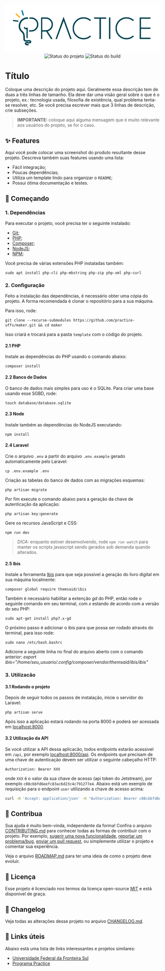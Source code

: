 <p align="center">
    <img width="800" src=".github/logo.png" title="Logo do projeto"><br />
    <img src="https://img.shields.io/maintenance/yes/2021?style=for-the-badge" title="Status do projeto">
    <img src="https://img.shields.io/github/workflow/status/ccuffs/template/ci.uffs.cc?label=Build&logo=github&logoColor=white&style=for-the-badge" title="Status do build">
</p>

# Título

Coloque uma descrição do projeto aqui. Geralmente essa descrição tem de duas a três linhas de tamanho. Ela deve dar uma visão geral sobre o que é o projeto, ex.: tecnologia usada, filosofia de existência, qual problema tenta-se resolver, etc. Se você precisa escrever mais que 3 linhas de descrição, crie subseções.

> **IMPORTANTE:** coloque aqui alguma mensagem que é muito relevante aos usuários do projeto, se for o caso.

## ✨ Features

Aqui você pode colocar uma screenshot do produto resultante desse projeto. Descreva também suas features usando uma lista:

* Fácil integração;
* Poucas dependências;
* Utiliza um template lindo para organizar o `README`;
* Possui ótima documentação e testes.

## 🚀 Começando

### 1. Dependências

Para executar o projeto, você precisa ter o seguinte instalado:

- [Git](https://git-scm.com);
- [PHP](https://www.php.net/downloads);
- [Composer](https://getcomposer.org/download/);
- [NodeJS](https://nodejs.org/en/);
- [NPM](https://www.npmjs.com/package/npm);

Você precisa de várias extensões PHP instaladas também:

```
sudo apt install php-cli php-mbstring php-zip php-xml php-curl
```

### 2. Configuração

Feito a instalação das dependências, é necessário obter uma cópia do projeto. A forma recomendada é clonar o repositório para a sua máquina.

Para isso, rode:

```
git clone --recurse-submodules https://github.com/practice-uffs/maker.git && cd maker
```

Isso criará e trocará para a pasta `template` com o código do projeto.

#### 2.1 PHP

Instale as dependências do PHP usando o comando abaixo:

```
composer install
```

#### 2.2 Banco de Dados

O banco de dados mais simples para uso é o SQLite. Para criar uma base usando esse SGBD, rode:

```
touch database/database.sqlite
```

#### 2.3 Node

Instale também as dependências do NodeJS executando:

```
npm install
```

#### 2.4 Laravel

Crie o arquivo `.env` a partir do arquivo `.env.example` gerado automaticamente pelo Laravel:

```
cp .env.example .env
```

Criação as tabelas do banco de dados com as migrações esquemas:

```
php artisan migrate
```

Por fim execute o comando abaixo para a geração da chave de autenticação da aplicação:

```
php artisan key:generate
```

Gere os recursos JavaScript e CSS:

```
npm run dev
```

>*DICA:* enquanto estiver desenvolvendo, rode `npm run watch` para manter os scripts javascript sendo gerados sob demanda quando alterados.


#### 2.5 Ibis

Instale a ferramenta [Ibis](https://github.com/themsaid/ibis) para que seja possível a geração do livro digital em sua máquina localmente:

```
composer global require themsaid/ibis
```

Também é necessário habilitar a extenção _gd_ do PHP, então rode o seguinte comando em seu terminal, com _x_ estando de acordo com a versão do seu PHP:

```
sudo apt-get install php7.x-gd
```

O próximo passo é adicionar o ibis para que possa ser rodado através do terminal, para isso rode:

```
sudo nano /etc/bash.bashrc
```
Adicione a seguinte linha no final do arquivo aberto com o comando anterior: _export ibis="/home/seu_usuario/.config/composer/vendor/themsaid/ibis/ibis"_



### 3. Utilizacão

#### 3.1 Rodando o projeto

Depois de seguir todos os passos de instalação, inicie o servidor do Laravel:

```
php artisan serve
```
Após isso a aplicação estará rodando na porta 8000 e poderá ser acessada em [localhost:8000](http://localhost:8000).

#### 3.2 Utilização da API

Se você utilizar a API dessa aplicacão, todos endpoints estarão acessivel em `/api`, por exemplo [localhost:8000/api](http://localhost:8000/api). Os endpoints que precisam de uma chave de autenticação devem ser utilizar o seguinte cabeçalho HTTP:

```
Authorization: Bearer XXX
```

onde `XXX` é o valor da sua chave de acesso (api token do Jetstream), por exemplo `c08cbbfd6eefc83ac6d23c4c791277e4`.
Abaixo está um exemplo de requisição para o endpoint `user` utilizando a chave de acesso acima:

```bash
curl -H 'Accept: application/json' -H "Authorization: Bearer c08cbbfd6eefc83ac6d23c4c791277e4" http://localhost:8080/api/user
```

## 🤝 Contribua

Sua ajuda é muito bem-vinda, independente da forma! Confira o arquivo [CONTRIBUTING.md](CONTRIBUTING.md) para conhecer todas as formas de contribuir com o projeto. Por exemplo, [sugerir uma nova funcionalidade](https://github.com/ccuffs/template/issues/new?assignees=&labels=&template=feature_request.md&title=), [reportar um problema/bug](https://github.com/ccuffs/template/issues/new?assignees=&labels=bug&template=bug_report.md&title=), [enviar um pull request](https://github.com/ccuffs/hacktoberfest/blob/master/docs/tutorial-pull-request.md), ou simplemente utilizar o projeto e comentar sua experiência.

Veja o arquivo [ROADMAP.md](ROADMAP.md) para ter uma ideia de como o projeto deve evoluir.


## 🎫 Licença

Esse projeto é licenciado nos termos da licença open-source [MIT](https://choosealicense.com/licenses/mit) e está disponível de graça.

## 🧬 Changelog

Veja todas as alterações desse projeto no arquivo [CHANGELOG.md](CHANGELOG.md).

## 🧪 Links úteis

Abaixo está uma lista de links interessantes e projetos similares:

* [Universidade Federal da Fronteira Sul](https://www.uffs.edu.br)
* [Programa Practice](https://practice.uffs.cc)
